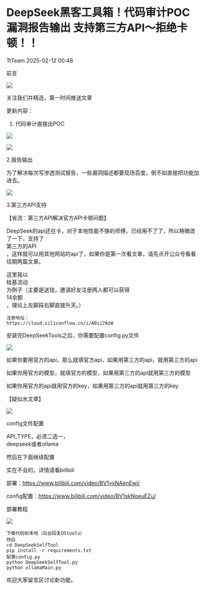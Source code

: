 #  DeepSeek黑客工具箱！代码审计POC 漏洞报告输出 支持第三方API～拒绝卡顿！！   
 TtTeam   2025-02-12 00:48  
  
前言  
  
![](https://mmbiz.qpic.cn/mmbiz_png/v8yrCQN46lGibnfXztFesYNPLQKoYfVFK8VW5TOEhXbAHKkMkLnv7iazSic32VwJqfhUss0jcGeWJY1RlqCS3xCow/640?wx_fmt=png "")  
  
  
  
关注我们并精选，第一时间推送文章  
  
  
更新内容：  
1. 代码审计直接出POC  
  
![](https://mmbiz.qpic.cn/mmbiz_png/H7ec9FOh7vpVFTI5EWlqc6EK0dicTqPOI872gHR3ChdSd9Aia5yexr9E4gYIgBta4NjbRSTVptiakgTAO6gF6YKeg/640?wx_fmt=png&from=appmsg "")  
  
![](https://mmbiz.qpic.cn/mmbiz_png/H7ec9FOh7vpVFTI5EWlqc6EK0dicTqPOI2orUvriadpwHd6TFOulGic4t88SGn3UrxPSJkY6o9NHPUFfaopN4mgKQ/640?wx_fmt=png&from=appmsg "")  
  
2.报告输出  
  
为了解决每次写渗透测试报告，一些漏洞描述都要现场百度，倒不如直接把功能加进去。  
  
![](https://mmbiz.qpic.cn/mmbiz_png/H7ec9FOh7vpVFTI5EWlqc6EK0dicTqPOIAoGhhGkL2icXgEK45XjXTz4icMn90zIK0sDlofPH8FQLjRe55LianDfUQ/640?wx_fmt=png&from=appmsg "")  
  
3.第三方API支持  
  
【省流：第三方API解决官方API卡顿问题】  
  
DeepSeek的api还在卡，对于本地性能不够的师傅，已经用不了了，所以稍微改了一下，支持了  
第三方的API  
，这样就可以用其他网站的api了，如果你是第一次看文章，请先点开公众号看看往期两篇文章。  
  
这里我以  
硅基流动  
为例子（主要是送钱，邀请好友注册两人都可以获得  
14余额  
，理论上左脚踩右脚直接升天。）  
```
注册地址：
https://cloud.siliconflow.cn/i/A0ii7AzW
```  
  
安装完DeepSeekTools之后，你需要配置config.py文件  
  
![](https://mmbiz.qpic.cn/mmbiz_png/H7ec9FOh7vpVFTI5EWlqc6EK0dicTqPOIiapJZYt4TCkbRl5xfZdbHDcpcbzQ71lruXkwcnicrkxjr5ybMTDrGpaQ/640?wx_fmt=png&from=appmsg "")  
  
如果你要用官方的api，那么就填官方api，如果用第三方的api，就用第三方的api  
  
如果你用官方的模型，就填官方的模型，如果用第三方的api就用第三方的模型  
  
如果你用官方的api就用官方的key，如果用第三方的api就用第三方的key  
  
【疑似水文章】  
  
  
![](https://mmbiz.qpic.cn/mmbiz_png/H7ec9FOh7vpVFTI5EWlqc6EK0dicTqPOIp2WpZU5TBphoq3rolhzJMdeuiasUicnUibxjuLmersNyufITia27BxAtpw/640?wx_fmt=png&from=appmsg "")  
  
config文件配置  
  
API_TYPE，必须二选一，  
deepseek或者ollama  
  
然后在下面继续配置  
  
实在不会的，详情请看bilibili  
  
部署：https://www.bilibili.com/video/BV1yxNAenEwj/  
  
config配置：https://www.bilibili.com/video/BV1skNoeuEZu/  
  
部署教程  
  
![](https://mmbiz.qpic.cn/mmbiz_png/v8yrCQN46lGibnfXztFesYNPLQKoYfVFK8VW5TOEhXbAHKkMkLnv7iazSic32VwJqfhUss0jcGeWJY1RlqCS3xCow/640?wx_fmt=png "")  
  
  
```
下载代码到本地（后台回复DStools）
然后
cd DeepSeekSelfTool
pip install -r requirements.txt
配置config.py
python DeepSeekSelfTool.py
python ollamaMain.py
```  
  
  
欢迎大家留言区讨论新功能。  
  
  
